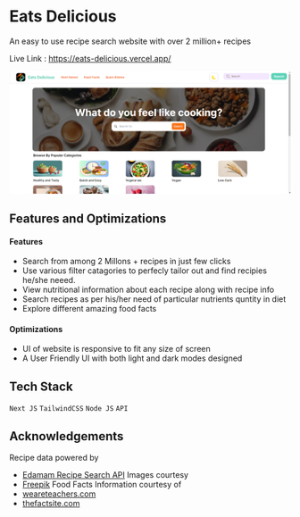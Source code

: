 
# Eats Delicious

An easy to use recipe search website with over 2 million+ recipes 

Live Link : https://eats-delicious.vercel.app/





![App Screenshot](https://github.com/amey5111/amey5111/blob/main/eats_delicious/eats-delicious%20first%20fold.png?raw=true)


## Features and Optimizations

#### Features
- Search from among 2 Millons + recipes in just few clicks
- Use various filter catagories to perfecly tailor out and find recipies he/she neeed.
- View nutritional information about each recipe along with recipe info
- Search recipes as per his/her need of particular nutrients quntity in diet
- Explore different amazing food facts  

#### Optimizations
- UI of website is responsive to fit any size of screen
- A User Friendly UI with both light and dark modes designed  
## Tech Stack
`Next JS` `TailwindCSS` `Node JS` `API`



## Acknowledgements
Recipe data powered by 
 - [Edamam Recipe Search API](https://developer.edamam.com/edamam-recipe-api)
Images courtesy
 - [Freepik](https://www.freepik.com/)
 Food Facts Information courtesy of
 - [weareteachers.com](https://www.weareteachers.com/fun-food-facts/)
 - [thefactsite.com](https://www.thefactsite.com/100-random-food-facts/)

